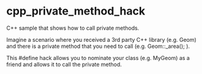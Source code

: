 # cpp_private_method_hack

C++ sample that shows how to call private methods.

Imagine a scenario where you received a 3rd party C++ library (e.g. Geom) and there is a private method that you need to call (e.g. Geom::_area(); ).

This #define hack allows you to nominate your class (e.g. MyGeom) as a friend and allows it to call the private method.
